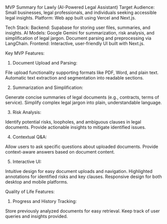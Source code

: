 MVP Summary for Lawly (AI-Powered Legal Assistant)
Target Audience: Small businesses, legal professionals, and individuals seeking accessible legal insights.
Platform: Web app built using Vercel and Next.js.

Tech Stack:
Backend: Supabase for storing user files, summaries, and insights.
AI Models:
Google Gemini for summarization, risk analysis, and simplification of legal jargon.
Document parsing and preprocessing via LangChain.
Frontend: Interactive, user-friendly UI built with Next.js.

Key MVP Features:

1. Document Upload and Parsing:

File upload functionality supporting formats like PDF, Word, and plain text.
Automatic text extraction and segmentation into readable sections.

2. Summarization and Simplification:

Generate concise summaries of legal documents (e.g., contracts, terms of service).
Simplify complex legal jargon into plain, understandable language.

3. Risk Analysis:

Identify potential risks, loopholes, and ambiguous clauses in legal documents.
Provide actionable insights to mitigate identified issues.

4. Contextual Q&A:

Allow users to ask specific questions about uploaded documents.
Provide context-aware answers based on document content.

5. Interactive UI:

Intuitive design for easy document uploads and navigation.
Highlighted annotations for identified risks and key clauses.
Responsive design for both desktop and mobile platforms.

Quality of Life Features:

1. Progress and History Tracking:

Store previously analyzed documents for easy retrieval.
Keep track of user queries and insights provided.
